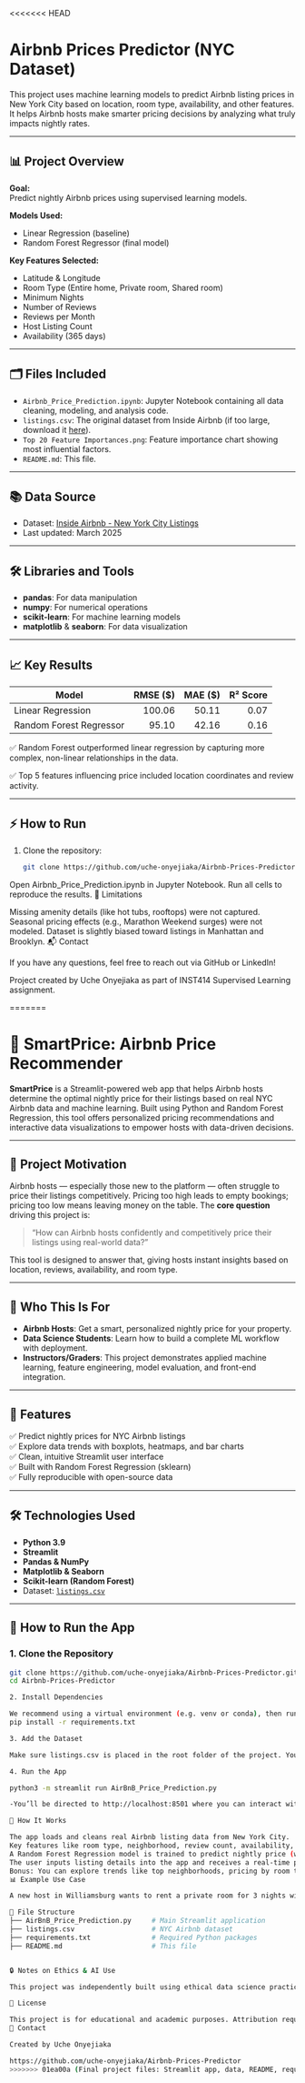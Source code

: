 <<<<<<< HEAD
# Airbnb Prices Predictor (NYC Dataset)

This project uses machine learning models to predict Airbnb listing prices in New York City based on location, room type, availability, and other features. It helps Airbnb hosts make smarter pricing decisions by analyzing what truly impacts nightly rates.

---

## 📊 Project Overview

**Goal:**  
Predict nightly Airbnb prices using supervised learning models.

**Models Used:**  
- Linear Regression (baseline)
- Random Forest Regressor (final model)

**Key Features Selected:**  
- Latitude & Longitude
- Room Type (Entire home, Private room, Shared room)
- Minimum Nights
- Number of Reviews
- Reviews per Month
- Host Listing Count
- Availability (365 days)

---

## 🗂 Files Included

- `Airbnb_Price_Prediction.ipynb`: Jupyter Notebook containing all data cleaning, modeling, and analysis code.
- `listings.csv`: The original dataset from Inside Airbnb (if too large, download it [here](https://insideairbnb.com/get-the-data/)).
- `Top 20 Feature Importances.png`: Feature importance chart showing most influential factors.
- `README.md`: This file.

---

## 📚 Data Source

- Dataset: [Inside Airbnb - New York City Listings](https://insideairbnb.com/get-the-data/)
- Last updated: March 2025

---

## 🛠 Libraries and Tools

- **pandas**: For data manipulation
- **numpy**: For numerical operations
- **scikit-learn**: For machine learning models
- **matplotlib** & **seaborn**: For data visualization

---

## 📈 Key Results

| Model                  | RMSE ($) | MAE ($) | R² Score |
|------------------------|---------:|--------:|---------:|
| Linear Regression      | 100.06   | 50.11   | 0.07     |
| Random Forest Regressor|  95.10   | 42.16   | 0.16     |

✅ Random Forest outperformed linear regression by capturing more complex, non-linear relationships in the data.

✅ Top 5 features influencing price included location coordinates and review activity.

---

## ⚡ How to Run

1. Clone the repository:
   ```bash
   git clone https://github.com/uche-onyejiaka/Airbnb-Prices-Predictor.git

Open Airbnb_Price_Prediction.ipynb in Jupyter Notebook.
Run all cells to reproduce the results.
🧠 Limitations

Missing amenity details (like hot tubs, rooftops) were not captured.
Seasonal pricing effects (e.g., Marathon Weekend surges) were not modeled.
Dataset is slightly biased toward listings in Manhattan and Brooklyn.
📬 Contact

If you have any questions, feel free to reach out via GitHub or LinkedIn!

Project created by Uche Onyejiaka as part of INST414 Supervised Learning assignment.


=======
# 🏡 SmartPrice: Airbnb Price Recommender

**SmartPrice** is a Streamlit-powered web app that helps Airbnb hosts determine the optimal nightly price for their listings based on real NYC Airbnb data and machine learning. Built using Python and Random Forest Regression, this tool offers personalized pricing recommendations and interactive data visualizations to empower hosts with data-driven decisions.

---

## 🎯 Project Motivation

Airbnb hosts — especially those new to the platform — often struggle to price their listings competitively. Pricing too high leads to empty bookings; pricing too low means leaving money on the table. The **core question** driving this project is:

> “How can Airbnb hosts confidently and competitively price their listings using real-world data?”

This tool is designed to answer that, giving hosts instant insights based on location, reviews, availability, and room type.

---

## 👤 Who This Is For

- **Airbnb Hosts**: Get a smart, personalized nightly price for your property.
- **Data Science Students**: Learn how to build a complete ML workflow with deployment.
- **Instructors/Graders**: This project demonstrates applied machine learning, feature engineering, model evaluation, and front-end integration.

---

## 📁 Features

✅ Predict nightly prices for NYC Airbnb listings  
✅ Explore data trends with boxplots, heatmaps, and bar charts  
✅ Clean, intuitive Streamlit user interface  
✅ Built with Random Forest Regression (sklearn)  
✅ Fully reproducible with open-source data  

---

## 🛠️ Technologies Used

- **Python 3.9**  
- **Streamlit**  
- **Pandas & NumPy**  
- **Matplotlib & Seaborn**  
- **Scikit-learn (Random Forest)**  
- Dataset: [`listings.csv`](https://www.kaggle.com/datasets/dgomonov/new-york-city-airbnb-open-data)

---

## 🚀 How to Run the App

### 1. Clone the Repository

```bash
git clone https://github.com/uche-onyejiaka/Airbnb-Prices-Predictor.git
cd Airbnb-Prices-Predictor

2. Install Dependencies

We recommend using a virtual environment (e.g. venv or conda), then run:
pip install -r requirements.txt

3. Add the Dataset

Make sure listings.csv is placed in the root folder of the project. You can get the file from Kaggle NYC Airbnb Dataset, or use the one already included.

4. Run the App

python3 -m streamlit run AirBnB_Price_Prediction.py

-You’ll be directed to http://localhost:8501 where you can interact with the app.

🧠 How It Works

The app loads and cleans real Airbnb listing data from New York City.
Key features like room type, neighborhood, review count, availability, and more are processed.
A Random Forest Regression model is trained to predict nightly price (with log transformation for skew correction).
The user inputs listing details into the app and receives a real-time price estimate.
Bonus: You can explore trends like top neighborhoods, pricing by room type, and review correlations in the "Explore Data" section.
📊 Example Use Case

A new host in Williamsburg wants to rent a private room for 3 nights with 20 reviews and high availability. By selecting their listing details in the app, they get an intelligent price recommendation tailored to their market.

📌 File Structure
├── AirBnB_Price_Prediction.py     # Main Streamlit application
├── listings.csv                   # NYC Airbnb dataset
├── requirements.txt               # Required Python packages
├── README.md                      # This file


🔒 Notes on Ethics & AI Use

This project was independently built using ethical data science practices. While ChatGPT was used for brainstorming and debugging, all final code, logic, modeling decisions, and design were my own. This app is meant to help Airbnb hosts, not exploit or misprice markets.

📎 License

This project is for educational and academic purposes. Attribution required for public or commercial use.
💬 Contact

Created by Uche Onyejiaka

https://github.com/uche-onyejiaka/Airbnb-Prices-Predictor
>>>>>>> 01ea00a (Final project files: Streamlit app, data, README, requirements)
